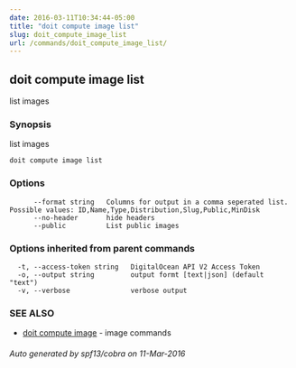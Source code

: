 ```yaml
---
date: 2016-03-11T10:34:44-05:00
title: "doit compute image list"
slug: doit_compute_image_list
url: /commands/doit_compute_image_list/
---
```

## doit compute image list

list images

### Synopsis


list images

```
doit compute image list
```

### Options

```
      --format string   Columns for output in a comma seperated list. Possible values: ID,Name,Type,Distribution,Slug,Public,MinDisk
      --no-header       hide headers
      --public          List public images
```

### Options inherited from parent commands

```
  -t, --access-token string   DigitalOcean API V2 Access Token
  -o, --output string         output formt [text|json] (default "text")
  -v, --verbose               verbose output
```

### SEE ALSO
* [doit compute image](/commands/doit_compute_image/)	 - image commands

###### Auto generated by spf13/cobra on 11-Mar-2016
